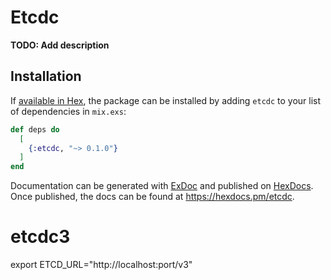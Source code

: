 # Etcdc

**TODO: Add description**

## Installation

If [available in Hex](https://hex.pm/docs/publish), the package can be installed
by adding `etcdc` to your list of dependencies in `mix.exs`:

```elixir
def deps do
  [
    {:etcdc, "~> 0.1.0"}
  ]
end
```

Documentation can be generated with [ExDoc](https://github.com/elixir-lang/ex_doc)
and published on [HexDocs](https://hexdocs.pm). Once published, the docs can
be found at <https://hexdocs.pm/etcdc>.

# etcdc3

export ETCD_URL="http://localhost:port/v3"
